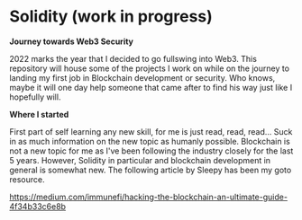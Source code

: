 # Solidity (work in progress)

**Journey towards Web3 Security**

2022 marks the year that I decided to go fullswing into Web3. This repository will house some of the projects I work on while on the journey to landing my first job in Blockchain development or security. Who knows, maybe it will one day help someone that came after to find his way just like I hopefully will.

**Where I started**

First part of self learning any new skill, for me is just read, read, read... Suck in as much information on the new topic as humanly possible. Blockchain is not a new topic for me as I've been following the industry closely for the last 5 years. However, Solidity in particular and blockchain development in general is somewhat new. The following article by Sleepy has been my goto resource.

https://medium.com/immunefi/hacking-the-blockchain-an-ultimate-guide-4f34b33c6e8b
